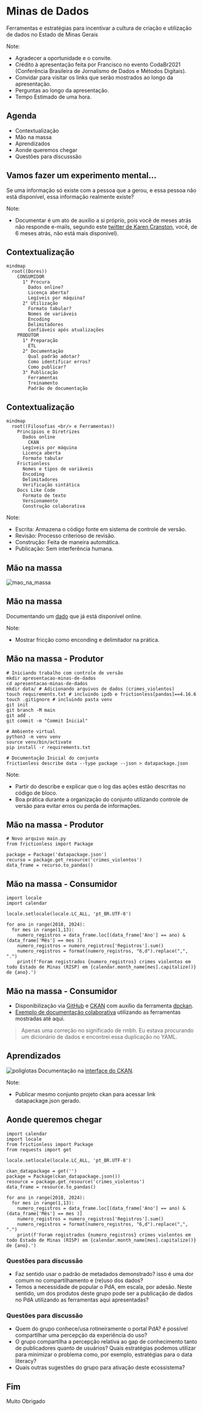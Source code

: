 # Minas de Dados
Ferramentas e estratégias para incentivar a cultura de criação e utilização de dados no Estado de Minas Gerais

Note:
- Agradecer a oportunidade e o convite.
- Crédito à apresentação feita por Francisco no evento CodaBr2021 (Conferência Brasileira de Jornalismo de Dados e Métodos Digitais).
- Convidar para visitar os links que serão mostrados ao longo da apresentação.
- Perguntas ao longo da apresentação.
- Tempo Estimado de uma hora.

## Agenda
- Contextualização
- Mão na massa
- Aprendizados
- Aonde queremos chegar
- Questões para discusssão



## Vamos fazer um experimento mental...

Se uma informação só existe com a pessoa que a gerou, e essa pessoa não está disponível, essa informação realmente existe?

Note:
- Documentar é um ato de auxílio a si próprio, pois você de meses atrás não responde e-mails, segundo este [twitter de Karen Cranston](https://twitter.com/kcranstn/status/370914072511791104?s=20), você, de 6 meses atrás, não está mais disponível).


## Contextualização

```mermaid
mindmap
  root((Dores))
    CONSUMIDOR
      1° Procura
        Dados online?
        Licença aberta?
        Legíveis por máquina?
      2° Utilização
        Formato tabular?
        Nomes de variáveis
        Encoding
        Delimitadores
        Confiáveis após atualizações
    PRODUTOR
      1° Preparação
        ETL
      2° Documentação
        Qual padrão adotar?
        Como identificar erros?
        Como publicar?
      3° Publicação
        Ferramentas
        Treinamento
        Padrão de documentação
```


## Contextualização

```mermaid
mindmap
  root((Filosofias <br/> e Ferramentas))
    Princípios e Diretrizes
      Dados online
        CKAN
      Legíveis por máquina
      Licença aberta
      Formato tabular
    Frictionless
      Nomes e tipos de variáveis
      Encoding
      Delimitadores
      Verificação sintática
    Docs Like Code
      Formato de texto
      Versionamento
      Construção colaborativa
```

Note:
- Escrita: Armazena o código fonte em sistema de controle de versão.
- Revisão: Processo criterioso de revisão.
- Construção: Feita de maneira automática.
- Publicação: Sem interferência humana.



## Mão na massa
![mao_na_massa](assets/mao_na_massa.jpg)


## Mão na massa
Documentando um [dado](http://www.seguranca.mg.gov.br/2018-08-22-13-39-06/dados-abertos) que já está disponível online.

Note:
- Mostrar fricção como enconding e delimitador na prática.


## Mão na massa - Produtor

    # Iniciando trabalho com controle de versão
    mkdir apresentacao-minas-de-dados
    cd apresentacao-minas-de-dados
    mkdir data/ # Adicionando arquivos de dados (crimes_violentos)
    touch requirements.txt # incluindo ipdb e frictionless[pandas]==4.16.6
    touch .gitignore # incluindo pasta venv
    git init
    git branch -M main
    git add .
    git commit -m "Commit Inicial"

    # Ambiente virtual
    python3 -m venv venv
    source venv/bin/activate
    pip install -r requirements.txt

    # Documentação Inicial do conjunto
    frictionless describe data --type package --json > datapackage.json

Note:
- Partir do describe e explicar que o log das ações estão descritas no código de bloco.
- Boa prática durante a organização do conjunto utilizando controle de versão para evitar erros ou perda de informações.


## Mão na massa - Produtor

    # Novo arquivo main.py
    from frictionless import Package

    package = Package('datapackage.json')
    recurso = package.get_resource('crimes_violentos')
    data_frame = recurso.to_pandas()


## Mão na massa - Consumidor

    import locale
    import calendar

    locale.setlocale(locale.LC_ALL, 'pt_BR.UTF-8')

    for ano in range(2018, 2024):
      for mes in range(1,13):
        numero_registros = data_frame.loc[(data_frame['Ano'] == ano) & (data_frame['Mês'] == mes )]
        numero_registros = numero_registros['Registros'].sum()
        numero_registros = format(numero_registros, "6,d").replace(",", ".")
        print(f'Foram registrados {numero_registros} crimes violentos em todo Estado de Minas (RISP) em {calendar.month_name[mes].capitalize()} de {ano}.')


## Mão na massa - Consumidor

- Disponibilização via [GitHub](https://github.com/transparencia-mg/crimes-violentos) e [CKAN](https://dados.mg.gov.br/dataset/crimes-violentos) com auxílio da ferramenta [dpckan](https://github.com/transparencia-mg/dpckan).
- [Exemplo de documentação colaborativa](https://github.com/transparencia-mg/violencia-contra-mulher-old/pull/1) utilizando as ferramentas mostradas até aqui.

> Apenas uma correção no significado de rmbh.
Eu estava procurando um dicionário de dados e encontrei essa duplicação no YAML.



## Aprendizados

![poliglotas](assets/poliglotas.jpg)
Documentação na [interface do CKAN](http://projetockan.cge.mg.gov.br/).

Note:
- Publicar mesmo conjunto projeto ckan para acessar link datapackage.json gerado.


## Aonde queremos chegar
    import calendar
    import locale
    from frictionless import Package
    from requests import get

    locale.setlocale(locale.LC_ALL, 'pt_BR.UTF-8')

    ckan_datapackage = get('')
    package = Package(ckan_datapackage.json())
    resource = package.get_resource('crimes_violentos')
    data_frame = resource.to_pandas()

    for ano in range(2018, 2024):
      for mes in range(1,13):
        numero_registros = data_frame.loc[(data_frame['Ano'] == ano) & (data_frame['Mês'] == mes )]
        numero_registros = numero_registros['Registros'].sum()
        numero_registros = format(numero_registros, "6,d").replace(",", ".")
        print(f'Foram registrados {numero_registros} crimes violentos em todo Estado de Minas (RISP) em {calendar.month_name[mes].capitalize()} de {ano}.')



### Questões para discussão
- Faz sentido usar o padrão de metadados demonstrado? isso é uma dor comum no compartilhamento e (re)uso dos dados?
- Temos a necessidade de popular o PdA, em escala, por adesão. Neste sentido, um dos produtos deste grupo pode ser a publicação de dados no PdA utilizando as ferramentas aqui apresentadas?


### Questões para discussão
- Quem do grupo conhece/usa rotineiramente o portal PdA? é possível compartilhar uma percepção da experiência do uso?
- O grupo compartilha a percepção relativa ao gap de conhecimento tanto de publicadores quanto de usuários? Quais estratégias podemos utilizar para minimizar o problema como, por exemplo, estratégias para o data literacy?
- Quais outras sugestões do grupo para ativação deste ecossistema?



## Fim

Muito Obrigado
